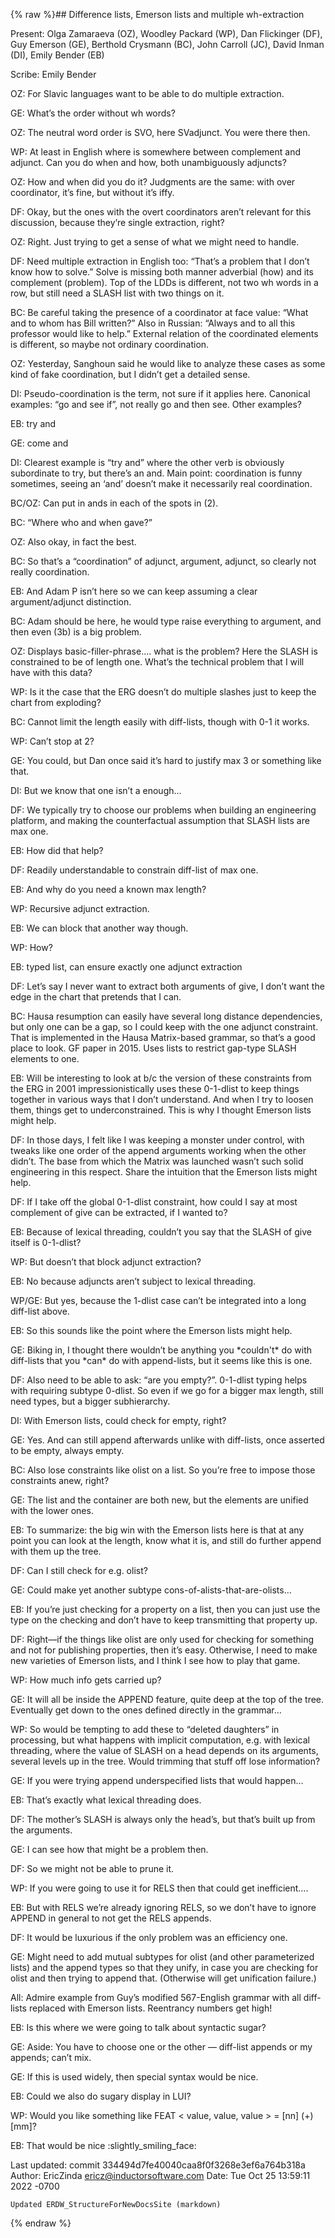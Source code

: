 {% raw %}## Difference lists, Emerson lists and multiple wh-extraction

Present: Olga Zamaraeva (OZ), Woodley Packard (WP), Dan Flickinger (DF),
Guy Emerson (GE), Berthold Crysmann (BC), John Carroll (JC), David Inman
(DI), Emily Bender (EB)

Scribe: Emily Bender

OZ: For Slavic languages want to be able to do multiple extraction.

GE: What’s the order without wh words?

OZ: The neutral word order is SVO, here SVadjunct. You were there then.

WP: At least in English where is somewhere between complement and
adjunct. Can you do when and how, both unambiguously adjuncts?

OZ: How and when did you do it? Judgments are the same: with over
coordinator, it’s fine, but without it’s iffy.

DF: Okay, but the ones with the overt coordinators aren’t relevant for
this discussion, because they’re single extraction, right?

OZ: Right. Just trying to get a sense of what we might need to handle.

DF: Need multiple extraction in English too: “That’s a problem that I
don’t know how to solve.” Solve is missing both manner adverbial (how)
and its complement (problem). Top of the LDDs is different, not two wh
words in a row, but still need a SLASH list with two things on it.

BC: Be careful taking the presence of a coordinator at face value: “What
and to whom has Bill written?” Also in Russian: “Always and to all this
professor would like to help.” External relation of the coordinated
elements is different, so maybe not ordinary coordination.

OZ: Yesterday, Sanghoun said he would like to analyze these cases as
some kind of fake coordination, but I didn’t get a detailed sense.

DI: Pseudo-coordination is the term, not sure if it applies here.
Canonical examples: “go and see if”, not really go and then see. Other
examples?

EB: try and

GE: come and

DI: Clearest example is “try and” where the other verb is obviously
subordinate to try, but there’s an and. Main point: coordination is
funny sometimes, seeing an ‘and’ doesn’t make it necessarily real
coordination.

BC/OZ: Can put in ands in each of the spots in (2).

BC: “Where who and when gave?”

OZ: Also okay, in fact the best.

BC: So that’s a “coordination” of adjunct, argument, adjunct, so clearly
not really coordination.

EB: And Adam P isn’t here so we can keep assuming a clear
argument/adjunct distinction.

BC: Adam should be here, he would type raise everything to argument, and
then even (3b) is a big problem.

OZ: Displays basic-filler-phrase…. what is the problem? Here the SLASH
is constrained to be of length one. What’s the technical problem that I
will have with this data?

WP: Is it the case that the ERG doesn’t do multiple slashes just to keep
the chart from exploding?

BC: Cannot limit the length easily with diff-lists, though with 0-1 it
works.

WP: Can’t stop at 2?

GE: You could, but Dan once said it’s hard to justify max 3 or something
like that.

DI: But we know that one isn’t a enough…

DF: We typically try to choose our problems when building an engineering
platform, and making the counterfactual assumption that SLASH lists are
max one.

EB: How did that help?

DF: Readily understandable to constrain diff-list of max one.

EB: And why do you need a known max length?

WP: Recursive adjunct extraction.

EB: We can block that another way though.

WP: How?

EB: typed list, can ensure exactly one adjunct extraction

DF: Let’s say I never want to extract both arguments of give, I don’t
want the edge in the chart that pretends that I can.

BC: Hausa resumption can easily have several long distance dependencies,
but only one can be a gap, so I could keep with the one adjunct
constraint. That is implemented in the Hausa Matrix-based grammar, so
that’s a good place to look. GF paper in 2015. Uses lists to restrict
gap-type SLASH elements to one.

EB: Will be interesting to look at b/c the version of these constraints
from the ERG in 2001 impressionistically uses these 0-1-dlist to keep
things together in various ways that I don’t understand. And when I try
to loosen them, things get to underconstrained. This is why I thought
Emerson lists might help.

DF: In those days, I felt like I was keeping a monster under control,
with tweaks like one order of the append arguments working when the
other didn’t. The base from which the Matrix was launched wasn’t such
solid engineering in this respect. Share the intuition that the Emerson
lists might help.

DF: If I take off the global 0-1-dlist constraint, how could I say at
most complement of give can be extracted, if I wanted to?

EB: Because of lexical threading, couldn’t you say that the SLASH of
give itself is 0-1-dlist?

WP: But doesn’t that block adjunct extraction?

EB: No because adjuncts aren’t subject to lexical threading.

WP/GE: But yes, because the 1-dlist case can’t be integrated into a long
diff-list above.

EB: So this sounds like the point where the Emerson lists might help.

GE: Biking in, I thought there wouldn’t be anything you \*couldn't\* do
with diff-lists that you \*can\* do with append-lists, but it seems like
this is one.

DF: Also need to be able to ask: “are you empty?”. 0-1-dlist typing
helps with requiring subtype 0-dlist. So even if we go for a bigger max
length, still need types, but a bigger subhierarchy.

DI: With Emerson lists, could check for empty, right?

GE: Yes. And can still append afterwards unlike with diff-lists, once
asserted to be empty, always empty.

BC: Also lose constraints like olist on a list. So you’re free to impose
those constraints anew, right?

GE: The list and the container are both new, but the elements are
unified with the lower ones.

EB: To summarize: the big win with the Emerson lists here is that at any
point you can look at the length, know what it is, and still do further
append with them up the tree.

DF: Can I still check for e.g. olist?

GE: Could make yet another subtype cons-of-alists-that-are-olists…

EB: If you’re just checking for a property on a list, then you can just
use the type on the checking and don’t have to keep transmitting that
property up.

DF: Right—if the things like olist are only used for checking for
something and not for publishing properties, then it’s easy. Otherwise,
I need to make new varieties of Emerson lists, and I think I see how to
play that game.

WP: How much info gets carried up?

GE: It will all be inside the APPEND feature, quite deep at the top of
the tree. Eventually get down to the ones defined directly in the
grammar…

WP: So would be tempting to add these to “deleted daughters” in
processing, but what happens with implicit computation, e.g. with
lexical threading, where the value of SLASH on a head depends on its
arguments, several levels up in the tree. Would trimming that stuff off
lose information?

GE: If you were trying append underspecified lists that would happen…

EB: That’s exactly what lexical threading does.

DF: The mother’s SLASH is always only the head’s, but that’s built up
from the arguments.

GE: I can see how that might be a problem then.

DF: So we might not be able to prune it.

WP: If you were going to use it for RELS then that could get
inefficient….

EB: But with RELS we’re already ignoring RELS, so we don’t have to
ignore APPEND in general to not get the RELS appends.

DF: It would be luxurious if the only problem was an efficiency one.

GE: Might need to add mutual subtypes for olist (and other parameterized
lists) and the append types so that they unify, in case you are checking
for olist and then trying to append that. (Otherwise will get
unification failure.)

All: Admire example from Guy’s modified 567-English grammar with all
diff-lists replaced with Emerson lists. Reentrancy numbers get high!

EB: Is this where we were going to talk about syntactic sugar?

GE: Aside: You have to choose one or the other — diff-list appends or my
appends; can’t mix.

GE: If this is used widely, then special syntax would be nice.

EB: Could we also do sugary display in LUI?

WP: Would you like something like FEAT &lt; value, value, value &gt; =
\[nn\] (+) \[mm\]?

EB: That would be nice :slightly\_smiling\_face:

Last updated: commit 334494d7fe40040caa8f0f3268e3ef6a764b318a
Author: EricZinda <ericz@inductorsoftware.com>
Date:   Tue Oct 25 13:59:11 2022 -0700

    Updated ERDW_StructureForNewDocsSite (markdown)
{% endraw %}